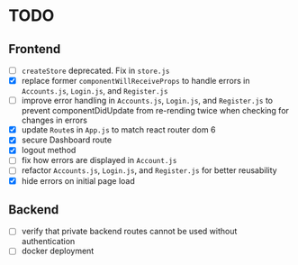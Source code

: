 # TODO

## Frontend

- [ ] `createStore` deprecated. Fix in `store.js`
- [x] replace former `componentWillReceiveProps` to handle errors in `Accounts.js`, `Login.js`, and `Register.js`
- [ ] improve error handling in `Accounts.js`, `Login.js`, and `Register.js` to prevent componentDidUpdate from re-rending twice when checking for changes in errors
- [x] update `Route`s in `App.js` to match react router dom 6
- [x] secure Dashboard route
- [x] logout method
- [ ] fix how errors are displayed in `Account.js`
- [ ] refactor `Accounts.js`, `Login.js`, and `Register.js` for better reusability
- [x] hide errors on initial page load

## Backend

- [ ] verify that private backend routes cannot be used without authentication
- [ ] docker deployment
